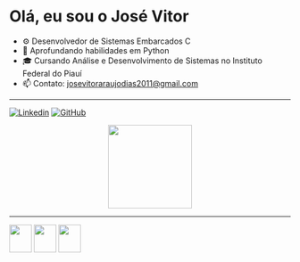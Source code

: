 # Olá, eu sou o José Vitor 

- ⚙️ Desenvolvedor de Sistemas Embarcados C
- 🐍 Aprofundando habilidades em Python 
- 🎓 Cursando Análise e Desenvolvimento de Sistemas no Instituto Federal do Piauí
- 📫 Contato: josevitoraraujodias2011@gmail.com

---

[![Linkedin](https://img.shields.io/badge/LinkedIn-0077B5?style=for-the-badge&logo=linkedin&logoColor=white)](https://www.linkedin.com/in/jos%C3%A9-vitor-ara%C3%BAjo-dias-oliveira-1552aa269/)
[![GitHub](https://img.shields.io/badge/GitHub-100000?style=for-the-badge&logo=github&logoColor=white)](https://github.com/josevitoraraujodiasoliveira)

<div align = "center">
<img height="150em"  src="https://github-readme-stats.vercel.app/api/top-langs/?username=jose-vitorr&layout=compact&langs_count=7&theme=radical"/>
</div>

---

<div> 
      <img height = "50" width="40" src="https://cdn.jsdelivr.net/gh/devicons/devicon/icons/c/c-original.svg" />
      <img height = "50" width="40" src="https://cdn.jsdelivr.net/gh/devicons/devicon/icons/python/python-original.svg" />
      <img height = "50" width="40" src="https://cdn.jsdelivr.net/gh/devicons/devicon/icons/postgresql/postgresql-original.svg" />
</div>
